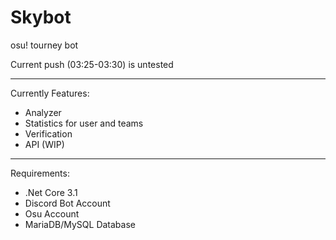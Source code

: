 # Skybot
osu! tourney bot


Current push (03:25-03:30) is untested


---
Currently Features:

- Analyzer
- Statistics for user and teams
- Verification
- API (WIP)

---
Requirements:
- .Net Core 3.1
- Discord Bot Account
- Osu Account
- MariaDB/MySQL Database